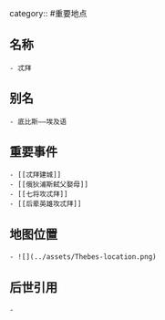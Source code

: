 category:: #重要地点
## 名称
	- 忒拜
## 别名
	- 底比斯——埃及语
## 重要事件
	- [[忒拜建城]]
	- [[俄狄浦斯弑父娶母]]
	- [[七将攻忒拜]]
	- [[后辈英雄攻忒拜]]
## 地图位置
	- ![](../assets/Thebes-location.png)
## 后世引用
	-
